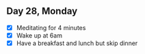 ## Day 28, Monday

- [x] Meditating for 4 minutes
- [x] Wake up at 6am 
- [x] Have a breakfast and lunch but skip dinner
